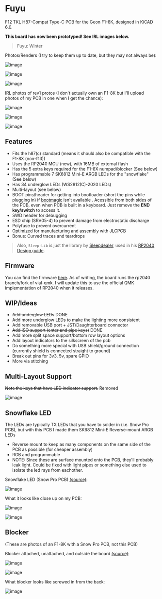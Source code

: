 # Fuyu
 F12 TKL H87-Compat Type-C PCB for the Geon F1-8K, designed in KiCAD 6.0.
 
**This board has now been prototyped! See IRL images below.**
 
 > Fuyu: Winter

Photos/Renders (I try to keep them up to date, but they may not always be):

![image](https://user-images.githubusercontent.com/23428162/173288582-8047ac55-1b19-4a1d-a59a-7c4d466213c2.png)

![image](https://user-images.githubusercontent.com/23428162/173288587-bcbf432d-172f-419a-8a8b-ff128b5090c1.png)

![image](https://user-images.githubusercontent.com/23428162/173289100-b6df0503-4f23-4a3a-a53e-c50392240920.png)

IRL photos of rev1 protos (I don't actually own an F1-8K but I'll upload photos of my PCB in one when I get the chance):

![image](https://user-images.githubusercontent.com/23428162/175324271-d6ced88e-8490-4731-be7d-b73aabc4a0a7.png)

![image](https://user-images.githubusercontent.com/23428162/175324737-971ca447-1d73-4948-a0af-c8c13dcbce4b.png)

![image](https://user-images.githubusercontent.com/23428162/175324347-67ed2a7c-4865-4b66-b694-503b91dba786.png)


## Features
- Fits the h87(c) standard (means it should also be compatible with the F1-8X (non-f13))
- Uses the RP2040 MCU (new), with 16MB of external flash
- Has the 5 extra keys required for the F1-8X numpad/blocker (See below)
- Has programmable 7 SK6812 Mini-E ARGB LEDs for the "snowflake" (See below)
- Has 34 underglow LEDs (WS2812(C)-2020 LEDs)
- Multi-layout (see below)
- BOOT pins/header for getting into bootloader (short the pins while plugging in) if [bootmagic](https://github.com/qmk/qmk_firmware/blob/master/docs/feature_bootmagic.md) isn't available . Acessible from both sides of the PCB, even when PCB is built in a keyboard. Just remove the **END key/switch** to access it.
- SWD header for debugging
- ESD chip (SRV05-4) to prevent damage from electrostatic discharge
- Polyfuse to prevent overcurrent
- Optimized for manufacturing and assembly with JLCPCB
- Bonus: Curved traces and teardrops

> Also, `Sleep-Lib` is just the library by [Sleepdealer](https://github.com/Sleepdealr), used in his [RP2040 Design guide](https://github.com/Sleepdealr/RP2040-designguide).


## Firmware
You can find the firmware [here](https://github.com/zykrah/vial-qmk/tree/rp2040/keyboards/zykrah/fuyu). As of writing, the board runs the rp2040 branch/fork of vial-qmk. I will update this to use the official QMK implementation of RP2040 when it releases.


## WIP/Ideas
- ~~Add underglow LEDs~~ DONE
- Add more underglow LEDs to make the lighting more consistent
- Add removable USB port + JST/Daughterboard connector
- ~~Add ISO support (enter and pipe keys)~~ DONE
- Add more split space support/bottom row layout options
- Add layout indicators to the silkscreen of the pcb
- Do something more special with USB shield/ground connection (currently shield is connected straight to ground)
- Break out pins for 3v3, 5v, spare GPIO
- More via stitching

## Multi-Layout Support

~~Note the keys that have LED indicator support.~~ Removed

![image](https://user-images.githubusercontent.com/23428162/173192900-2607653f-76fe-4558-9563-d40445c1b6b9.png)


## Snowflake LED

The LEDs are typically TX LEDs that you have to solder in (i.e. Snow Pro PCB), but with this PCB I made them SK6812 Mini-E Reverse-mount ARGB LEDs

- Reverse mount to keep as many components on the same side of the PCB as possible (for cheaper assembly)
- RGB and programmable
- NOTE: Since these are surface mounted onto the PCB, they'll probably leak light. Could be fixed with light pipes or something else used to isolate the led rays from eachother. 

Snowflake LED (Snow Pro PCB) [(source)](https://imgur.com/gallery/PWgU1so):

![image](https://user-images.githubusercontent.com/23428162/173171805-9e53ca19-3b54-4cbd-8b22-2a6411c695ef.png)

What it looks like close up on my PCB:

![image](https://user-images.githubusercontent.com/23428162/173289614-038f76c7-7c96-496d-881e-9553b830d751.png)

![image](https://user-images.githubusercontent.com/23428162/173289637-46e462bf-1fc8-4964-b973-eec148557887.png)


## Blocker
(These are photos of an F1-8K with a Snow Pro PCB, not this PCB)

Blocker attached, unattached, and outside the board [(source)](https://imgur.com/gallery/PWgU1so):

![image](https://user-images.githubusercontent.com/23428162/173171785-204a90aa-8525-4962-9c77-a5bbc544fd98.png)

![image](https://user-images.githubusercontent.com/23428162/173171855-8923517a-5afe-4d32-adc5-5c5c9a072711.png)


 What blocker looks like screwed in from the back:

![image](https://user-images.githubusercontent.com/23428162/173171709-e3288a28-84b4-4c09-b1b5-62d534b72170.png)
